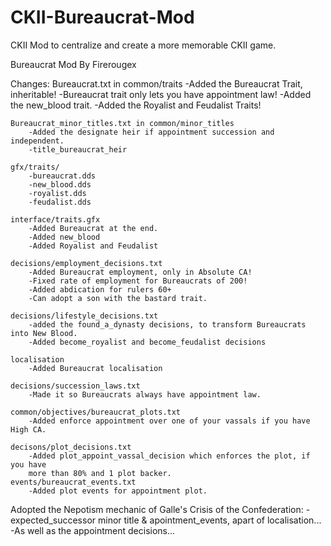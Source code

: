 CKII-Bureaucrat-Mod
===================

CKII Mod to centralize and create a more memorable CKII game.



Bureaucrat Mod By Firerougex

Changes: 
	Bureaucrat.txt in common/traits 
		-Added the Bureaucrat Trait, inheritable!
		-Bureaucrat trait only lets you have appointment law!
		-Added the new_blood trait.
		-Added the Royalist and Feudalist Traits!

	Bureaucrat_minor_titles.txt in common/minor_titles
		-Added the designate heir if appointment succession and independent.
		-title_bureaucrat_heir

	gfx/traits/
		-bureaucrat.dds
		-new_blood.dds
		-royalist.dds
		-feudalist.dds
	
	interface/traits.gfx 
		-Added Bureaucrat at the end.
		-Added new_blood
		-Added Royalist and Feudalist

	decisions/employment_decisions.txt 
		-Added Bureaucrat employment, only in Absolute CA!
		-Fixed rate of employment for Bureaucrats of 200!
		-Added abdication for rulers 60+
		-Can adopt a son with the bastard trait.

	decisions/lifestyle_decisions.txt 
		-added the found_a_dynasty decisions, to transform Bureaucrats into New Blood.
		-Added become_royalist and become_feudalist decisions

	localisation
		-Added Bureaucrat localisation

	decisions/succession_laws.txt
		-Made it so Bureaucrats always have appointment law.

	common/objectives/bureaucrat_plots.txt
		-Added enforce appointment over one of your vassals if you have High CA.

	decisons/plot_decisions.txt
		-Added plot_appoint_vassal_decision which enforces the plot, if you have
		more than 80% and 1 plot backer.
	events/bureaucrat_events.txt
		-Added plot events for appointment plot.
		

Adopted the Nepotism mechanic of Galle's Crisis of the Confederation:
	-expected_successor minor title & apointment_events, apart of localisation...
	-As well as the appointment decisions...
